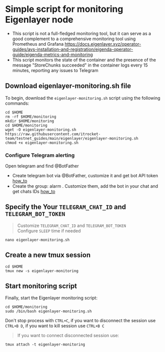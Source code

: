 # Simple script for monitoring Eigenlayer node
- This script is not a full-fledged monitoring tool, but it can serve as a good complement to a comprehensive monitoring tool using Prometheus and Grafana https://docs.eigenlayer.xyz/operator-guides/avs-installation-and-registration/eigenda-operator-guide/eigenda-metrics-and-monitoring
- This script monitors the state of the container and the presence of the message "StoreChunks succeeded" in the container logs every 15 minutes, reporting any issues to Telegram

## Download eigenlayer-monitoring.sh file
To begin, download the `eigenlayer-monitoring.sh` script using the following commands:
```
cd $HOME
rm -rf $HOME/monitoring
mkdir $HOME/monitoring
cd $HOME/monitoring
wget -O eigenlayer-monitoring.sh https://raw.githubusercontent.com/itrocket-team/testnet_guides/main/eigenlayer/eigenlayer-monitoring.sh
chmod +x eigenlayer-monitoring.sh
```

### Configure Telegram alerting
Open telegram and find @BotFather 
- Create telegram bot via @BotFather, customize it and get bot API token [how_to](https://www.siteguarding.com/en/how-to-get-telegram-bot-api-token)
- Create the group: alarm . Customize them, add the bot in your chat and get chats IDs [how_to](https://stackoverflow.com/questions/32423837/telegram-bot-how-to-get-a-group-chat-id)

## Specify the Your `TELEGRAM_CHAT_ID` and `TELEGRAM_BOT_TOKEN`  
>Customize `TELEGRAM_CHAT_ID` and `TELEGRAM_BOT_TOKEN`  
>Configure `SLEEP` time if needed
```
nano eigenlayer-monitoring.sh
```

## Create a new tmux session 
```
cd $HOME
tmux new -s eigenlayer-monitoring
```

## Start monitoring script
Finally, start the Eigenlayer monitoring script:
```
cd $HOME/monitoring
sudo /bin/bash eigenlayer-monitoring.sh
```

Don't stop process with `CTRL+C`, if you want to disconnect the session use `CTRL+B D`, if you want to kill session use `CTRL+B C`

>If you want to connect disconnected session use:
```
tmux attach -t eigenlayer-monitoring
```
